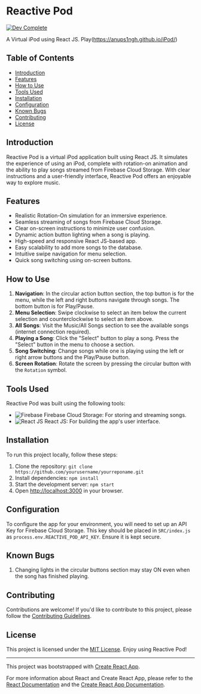 # Reactive Pod

[![Dev Complete](https://img.shields.io/badge/Dev-Complete-brightgreen)](https://github.com/yourusername/yourreponame)

A Virtual iPod using React JS. Play(https://anups1ngh.github.io/iPod/)

## Table of Contents

- [Introduction](#introduction)
- [Features](#features)
- [How to Use](#how-to-use)
- [Tools Used](#tools-used)
- [Installation](#installation)
- [Configuration](#configuration)
- [Known Bugs](#known-bugs)
- [Contributing](#contributing)
- [License](#license)

## Introduction

Reactive Pod is a virtual iPod application built using React JS. It simulates the experience of using an iPod, complete with rotation-on animation and the ability to play songs streamed from Firebase Cloud Storage. With clear instructions and a user-friendly interface, Reactive Pod offers an enjoyable way to explore music.

## Features

- Realistic Rotation-On simulation for an immersive experience.
- Seamless streaming of songs from Firebase Cloud Storage.
- Clear on-screen instructions to minimize user confusion.
- Dynamic action button lighting when a song is playing.
- High-speed and responsive React JS-based app.
- Easy scalability to add more songs to the database.
- Intuitive swipe navigation for menu selection.
- Quick song switching using on-screen buttons.

## How to Use

1. **Navigation**: In the circular action button section, the top button is for the menu, while the left and right buttons navigate through songs. The bottom button is for Play/Pause.
2. **Menu Selection**: Swipe clockwise to select an item below the current selection and counterclockwise to select an item above.
3. **All Songs**: Visit the Music/All Songs section to see the available songs (internet connection required).
4. **Playing a Song**: Click the "Select" button to play a song. Press the "Select" button in the menu to choose a section.
5. **Song Switching**: Change songs while one is playing using the left or right arrow buttons and the Play/Pause button.
6. **Screen Rotation**: Rotate the screen by pressing the circular button with the `Rotation` symbol.

## Tools Used

Reactive Pod was built using the following tools:

- ![Firebase](https://miro.medium.com/max/1024/1*oT_l6QxMdTN65-0gwFqeNg.png) Firebase Cloud Storage: For storing and streaming songs.
- ![React JS](https://upload.wikimedia.org/wikipedia/commons/thumb/a/a7/React-icon.svg/1200px-React-icon.svg.png) React JS: For building the app's user interface.

## Installation

To run this project locally, follow these steps:

1. Clone the repository: `git clone https://github.com/yourusername/yourreponame.git`
2. Install dependencies: `npm install`
3. Start the development server: `npm start`
4. Open [http://localhost:3000](http://localhost:3000) in your browser.

## Configuration

To configure the app for your environment, you will need to set up an API Key for Firebase Cloud Storage. This key should be placed in `SRC/index.js` as `process.env.REACTIVE_POD_API_KEY`. Ensure it is kept secure.

## Known Bugs

1. Changing lights in the circular buttons section may stay ON even when the song has finished playing.

## Contributing

Contributions are welcome! If you'd like to contribute to this project, please follow the [Contributing Guidelines](CONTRIBUTING.md).

## License

This project is licensed under the [MIT License](LICENSE). Enjoy using Reactive Pod!

---

This project was bootstrapped with [Create React App](https://github.com/facebook/create-react-app).

For more information about React and Create React App, please refer to the [React Documentation](https://reactjs.org/) and the [Create React App Documentation](https://facebook.github.io/create-react-app/docs/getting-started).
